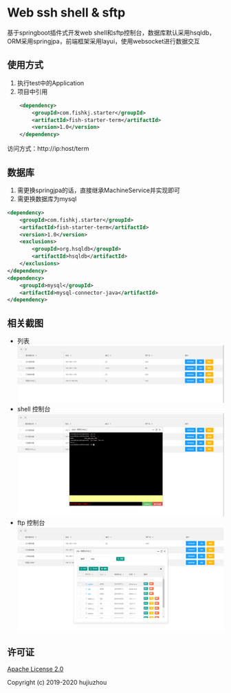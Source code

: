 # Web ssh shell & sftp
基于springboot插件式开发web shell和sftp控制台，数据库默认采用hsqldb，ORM采用springjpa，前端框架采用layui，使用websocket进行数据交互

## 使用方式
1. 执行test中的Application
2. 项目中引用
```xml
	<dependency>
		<groupId>com.fishkj.starter</groupId>
		<artifactId>fish-starter-term</artifactId>
		<version>1.0</version>
	</dependency>
```
访问方式：http://ip:host/term

## 数据库
1. 需更换springjpa的话，直接继承MachineService并实现即可
2. 需更换数据库为mysql
```xml
<dependency>
	<groupId>com.fishkj.starter</groupId>
	<artifactId>fish-starter-term</artifactId>
	<version>1.0</version>
	<exclusions>
		<groupId>org.hsqldb</groupId>
		<artifactId>hsqldb</artifactId>
	</exclusions>
</dependency>
<dependency>
	<groupId>mysql</groupId>
	<artifactId>mysql-connector-java</artifactId>
</dependency>
```
## 相关截图
- 列表
![image](https://github.com/deqyiyt/term/raw/master/images/list.png)
- shell 控制台
![image](https://github.com/deqyiyt/term/raw/master/images/terminal.png)
- ftp 控制台
![image](https://github.com/deqyiyt/term/raw/master/images/sftp.png)

## 许可证

[Apache License 2.0](https://github.com/deqyiyt/term/blob/master/LICENSE)

Copyright (c) 2019-2020 hujiuzhou
